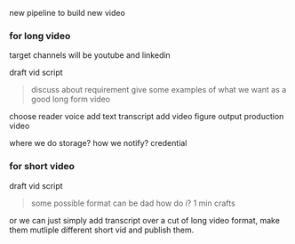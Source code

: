 
new pipeline to build new video

### for long video

target channels will be youtube and linkedin

draft vid script
  > discuss about requirement
  > give some examples of what we want as a good long form video

choose reader voice
add text transcript
add video figure
output production video

where we do storage?
how we notify?
credential

### for short video

draft vid script
  > some possible format can be
  > dad how do i?
  > 1 min crafts

or we can just simply add transcript over a cut of long video format, make them mutliple different short vid and publish them.

